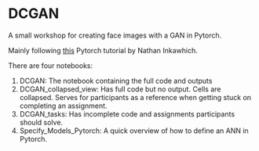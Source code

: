 # DCGAN
A small workshop for creating face images with a GAN in Pytorch.

Mainly following [this](https://pytorch.org/tutorials/beginner/dcgan_faces_tutorial.html) Pytorch tutorial by Nathan Inkawhich.

There are four notebooks:
1. DCGAN: The notebook containing the full code and outputs
2. DCGAN_collapsed_view: Has full code but no output. Cells are collapsed. Serves for participants as a reference when getting stuck on completing an assignment.
3. DCGAN_tasks: Has incomplete code and assignments participants should solve.
4. Specify_Models_Pytorch: A quick overview of how to define an ANN in Pytorch.


